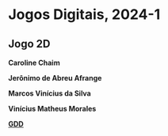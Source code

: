 # Jogos Digitais, 2024-1

## Jogo 2D

**Caroline Chaim**

**Jerônimo de Abreu Afrange**

**Marcos Vinícius da Silva**

**Vinícius Matheus Morales**

[**GDD**](https://app.milanote.com/1RTzUr1Wzn0O98?p=y5CPGqxa2u5)
